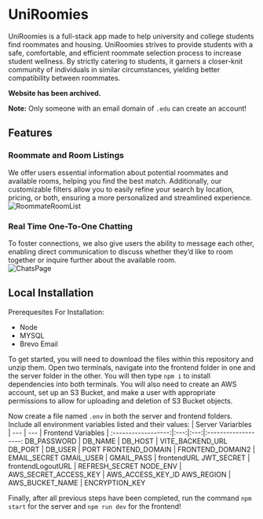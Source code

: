 # UniRoomies
UniRoomies is a full-stack app made to help university and college students find roommates and housing. UniRoomies strives to provide students with a safe, comfortable, and efficient roommate selection process to increase student wellness. By strictly catering to students, it garners a closer-knit community of individuals in similar circumstances, yielding better compatibility between roommates.

**Website has been archived.**

**Note:** Only someone with an email domain of `.edu` can create an account! 

## Features
### Roommate and Room Listings
We offer users essential information about potential roommates and available rooms, helping you find the best match. Additionally, our customizable filters allow you to easily refine your search by location, pricing, or both, ensuring a more personalized and streamlined experience.
![RoommateRoomList](https://github.com/user-attachments/assets/fdd73635-84c7-4d59-a228-736530032119)

### Real Time One-To-One Chatting
To foster connections, we also give users the ability to message each other, enabling direct communication to discuss whether they’d like to room together or inquire further about the available room.  
![ChatsPage](https://github.com/user-attachments/assets/edde5841-a2ae-444e-8336-326d3e2e5118)


## Local Installation
Prerequesites For Installation:
  - Node
  - MYSQL
  - Brevo Email
  
To get started, you will need to download the files within this repository and unzip them. Open two terminals, navigate into the frontend folder in one and the server folder in the other. You will then type ``npm i`` to install dependencies into both terminals. You will also need to create an AWS account, set up an S3 Bucket, and make a user with appropriate permissions to allow for uploading and deletion of S3 Bucket objects.

Now create a file named ``.env`` in both the server and frontend folders. Include all environment variables listed and their values:
| Server Variarbles | --- | --- | Frontend Variables | 
:------------------:|:---:|:---:|:-------------------:
DB_PASSWORD  | DB_NAME | DB_HOST  | VITE_BACKEND_URL
DB_PORT | DB_USER  | PORT 
FRONTEND_DOMAIN | FRONTEND_DOMAIN2 | EMAIL_SECRET
GMAIL_USER | GMAIL_PASS | frontendURL 
JWT_SECRET | frontendLogoutURL | REFRESH_SECRET 
NODE_ENV | AWS_SECRET_ACCESS_KEY | AWS_ACCESS_KEY_ID 
AWS_REGION | AWS_BUCKET_NAME | ENCRYPTION_KEY 

Finally, after all previous steps have been completed, run the command ``npm start`` for the server and ``npm run dev`` for the frontend!
